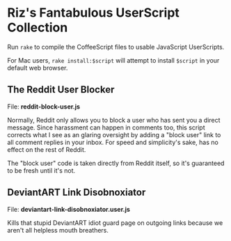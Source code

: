 # Riz's Fantabulous UserScript Collection

Run `rake` to compile the CoffeeScript files to usable JavaScript UserScripts.

For Mac users, `rake install:$script` will attempt to install `$script` in your default web browser.

## The Reddit User Blocker
File: **reddit-block-user.js**

Normally, Reddit only allows you to block a user who has sent you a direct message. Since harassment can happen in comments too, this script corrects what I see as an glaring oversight by adding a "block user" link to all comment replies in your inbox. For speed and simplicity's sake, has no effect on the rest of Reddit.

The "block user" code is taken directly from Reddit itself, so it's guaranteed to be fresh until it's not.

## DeviantART Link Disobnoxiator
File: **deviantart-link-disobnoxiator.user.js**

Kills that stupid DeviantART idiot guard page on outgoing links because we aren't all helpless mouth breathers.
